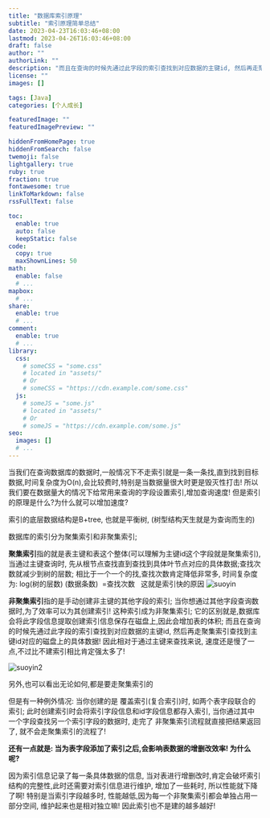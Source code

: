 ```yaml
---
title: "数据库索引原理"
subtitle: "索引原理简单总结"
date: 2023-04-23T16:03:46+08:00
lastmod: 2023-04-26T16:03:46+08:00
draft: false
author: ""
authorLink: ""
description: "而且在查询的时候先通过此字段的索引查找到对应数据的主键id, 然后再走聚集索引查找到主键id对应的磁盘上的具体数据!因为索引信息记录了每一条具体数据的信息, 当对表进行增删改时,肯定会破坏索引结构的完整性,此时还需要对索引信息进行维护, 增加了一些耗时, 所以性能就下降了啊!此时创建索引时会将索引字段信息和id字段信息都存入索引, 当你通过其中一个字段查找另一个索引字段的数据时, 走完了 非聚集索引流程就直接把结果返回了, 就不会走聚集索引的流程了!数据库的索引分为聚集索引和非聚集索引;"
license: ""
images: []

tags: [Java]
categories: [个人成长]

featuredImage: ""
featuredImagePreview: ""

hiddenFromHomePage: true
hiddenFromSearch: false
twemoji: false
lightgallery: true
ruby: true
fraction: true
fontawesome: true
linkToMarkdown: false
rssFullText: false

toc:
  enable: true
  auto: false
  keepStatic: false
code:
  copy: true
  maxShownLines: 50
math:
  enable: false
  # ...
mapbox:
  # ...
share:
  enable: true
  # ...
comment:
  enable: true
  # ...
library:
  css:
    # someCSS = "some.css"
    # located in "assets/"
    # Or
    # someCSS = "https://cdn.example.com/some.css"
  js:
    # someJS = "some.js"
    # located in "assets/"
    # Or
    # someJS = "https://cdn.example.com/some.js"
seo:
  images: []
  # ...
---
```


<!--more-->
[//]: # (添加 <!--more--> 摘要分割符来拆分文章生成摘要. 摘要分隔符之前的内容将用作该文章的摘要.建议填写description属性，这里留空)

当我们在查询数据库的数据时,一般情况下不走索引就是一条一条找,直到找到目标数据,时间复杂度为O(n),会比较费时,特别是当数据量很大时更是毁灭性打击! 所以我们要在数据量大的情况下给常用来查询的字段设置索引,增加查询速度! 但是索引的原理是什么?为什么就可以增加速度?

索引的底层数据结构是B+tree, 也就是平衡树, (树型结构天生就是为查询而生的)

数据库的索引分为聚集索引和非聚集索引;

**聚集索引**指的就是表主键和表这个整体(可以理解为主键id这个字段就是聚集索引), 当通过主键查询时, 先从根节点查找直到查找到具体叶节点对应的具体数据;查找次数就减少到树的层数; 相比于一个一个的找,查找次数肯定降低非常多, 时间复杂度为: log(树的层数) (数据条数)  =查找次数   这就是索引快的原因
![suoyin](/images/suoyin1.png "suoyin")

**非聚集索引**指的是手动创建非主键的其他字段的索引; 当你想通过其他字段查询数据时,为了效率可以为其创建索引! 这种索引成为非聚集索引; 它的区别就是,数据库会将此字段信息提取创建索引信息保存在磁盘上,因此会增加表的体积; 而且在查询的时候先通过此字段的索引查找到对应数据的主键id, 然后再走聚集索引查找到主键id对应的磁盘上的具体数据! 因此相对于通过主键来查找来说, 速度还是慢了一点,不过比不建索引相比肯定强太多了!

![suoyin2](/images/suoyin2.png "suoyin2")

另外,也可以看出无论如何,都是要走聚集索引的

但是有一种例外情况: 当你创建的是 覆盖索引(复合索引)时, 如两个表字段联合的索引; 此时创建索引时会将索引字段信息和id字段信息都存入索引, 当你通过其中一个字段查找另一个索引字段的数据时, 走完了 非聚集索引流程就直接把结果返回了, 就不会走聚集索引的流程了!

**还有一点就是: 当为表字段添加了索引之后,会影响表数据的增删改效率! 为什么呢?**

因为索引信息记录了每一条具体数据的信息, 当对表进行增删改时,肯定会破坏索引结构的完整性,此时还需要对索引信息进行维护, 增加了一些耗时, 所以性能就下降了啊! 特别是当索引字段越多时, 性能越低,因为每一个非聚集索引都会单独占用一部分空间, 维护起来也是相对独立嘛! 因此索引也不是建的越多越好!


